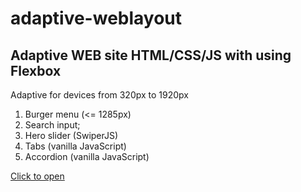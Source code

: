 # adaptive-weblayout

## Adaptive WEB site HTML/CSS/JS with using Flexbox

Adaptive for devices from 320px to 1920px

1. Burger menu (<= 1285px)
2. Search input;
3. Hero slider (SwiperJS)
4. Tabs (vanilla JavaScript)
5. Accordion (vanilla JavaScript)

[Click to open](https://sergeim63.github.io/Adaptive-weblayout/)
